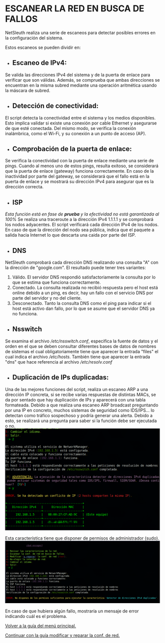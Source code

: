 # ESCANEAR LA RED EN BUSCA DE FALLOS

NetSleuth realiza una serie de escaneos para detectar posibles errores en la configuración del sistema.

Estos escaneos se pueden dividir en:
- ## Escaneo de IPv4:
Se valida las direcciones IPv4 del sistema y de la puerta de enlace para verificar que son válidas. Además, se comprueba que ambas direcciones se encuentran en la misma subred mediante una operación aritmética usando la máscara de subred.



- ## Detección de conectividad:
El script detecta la conectividad entre el sistema y los medios disponibles. Esto implica validar si existe una conexión por cable Ethernet y asegurarse de que esté conectada. Del mismo modo, se verifica la conexión inalámbrica, como el Wi-Fi, y su conexión a un punto de acceso (AP).



- ## Comprobación de la puerta de enlace:
Se verifica la conectividad con la puerta de enlace mediante una serie de pings. Cuando al menos uno de estos pings, resulta exitoso, se considerará que la puerta de enlace (gateway) funciona correctamente. En caso de la inactividad por parte del gateway, se considerará que el fallo está en la puerta de enlace y se mostrará su dirección IPv4 para asegurar que es la dirección correcta.



- ## ISP
*Esta función está en fase de **prueba** y la efectividad no está garantizada al 100%*
Se realiza una traceroute a la dirección IPv4 1.1.1.1 y se comprobará los nodos adyacentes. El script verificará cada dirección IPv4 de los nodos. En caso de que la dirección del nodo sea pública, indica que el paquete a salida hacia Internet lo que descarta una caida por parte del ISP.



- ## DNS
NetSleuth comprobará cada dirección DNS realizando una consulta "A" con la dirección de "google.com". El resultado puede tener tres variantes:
1. Válido. El servidor DNS respondió satisfactoriamente la consulta por lo que se estima que funciona correctamente.
1. Conectado. La consulta realizada no recibió respuesta pero el host está online debido a un ping, es decir, hay un fallo con el servicio DNS por parte del servidor y no del cliente.
1. Desconectado. Tanto la consulta DNS como el ping para indicar si el host está activo dan fallo, por lo que se asume que el servidor DNS ya no funciona.



- ## Nsswitch
Se examina el archivo */etc/nsswitch.conf*, especifica la fuente de datos y el orden en el que se deben consultar diferentes bases de datos de nombres de sistemas el cual obligatoriamente tiene que aparecer la entrada "files" el cual indica el archivo */etc/hosts*. También tiene que aparecer la entrada "dns" que hace referencia al archivo */etc/resolv.conf*



- ## Duplicación de IPs duplicadas:
Una de las mejores funciones del script, realiza un escaneo ARP a una dirección IP concreta, si se recibe varias respuestas de distintas MACs, se da por sentado que hay duplicación de IPs y aparecerá con una tabla formateada.
Debido a que realiza una escaneo ARP broadcast preguntando por una IP en concreto, muchos sistemas de seguridad como IDS/IPS... lo detectan como tráfico sospechoso y podría generar una alerta. Debido a esto, se realizará una pregunta para saber si la función debe ser ejecutada o no.
![Detector de IPs duplicadas](/images/2-check-duplicateIP.png)


Esta característica tiene que disponer de permisos de administrador (sudo).
![Detector de IPs duplicadas](/images/2-check-ok.png)


En caso de que hubiera algún fallo, mostraría un mensaje de error indicando cuál es el problema.



[Volver a la guía del menú principal.](/docs/Menu.MD)


[Continuar con la guía modificar y reparar la conf. de red.](/docs/Modify-repair.MD)